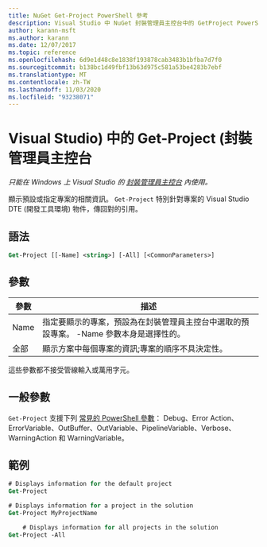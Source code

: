 ```yaml
---
title: NuGet Get-Project PowerShell 參考
description: Visual Studio 中 NuGet 封裝管理員主控台中的 GetProject PowerShell 命令參考。
author: karann-msft
ms.author: karann
ms.date: 12/07/2017
ms.topic: reference
ms.openlocfilehash: 6d9e1d48c8e1838f193878cab3483b1bfba7d7f0
ms.sourcegitcommit: b138bc1d49fbf13b63d975c581a53be4283b7ebf
ms.translationtype: MT
ms.contentlocale: zh-TW
ms.lasthandoff: 11/03/2020
ms.locfileid: "93238071"
---
```

# <a name="get-project-package-manager-console-in-visual-studio"></a>Visual Studio) 中的 Get-Project (封裝管理員主控台

*只能在 Windows 上 Visual Studio 的 [封裝管理員主控台](../../consume-packages/install-use-packages-powershell.md) 內使用。*

顯示預設或指定專案的相關資訊。 `Get-Project` 特別針對專案的 Visual Studio DTE (開發工具環境) 物件，傳回對的引用。

## <a name="syntax"></a>語法

```ps
Get-Project [[-Name] <string>] [-All] [<CommonParameters>]
```

## <a name="parameters"></a>參數

| 參數 | 描述 |
| --- | --- |
| Name | 指定要顯示的專案，預設為在封裝管理員主控台中選取的預設專案。 -Name 參數本身是選擇性的。 |
| 全部 | 顯示方案中每個專案的資訊;專案的順序不具決定性。 |

這些參數都不接受管線輸入或萬用字元。

## <a name="common-parameters"></a>一般參數

`Get-Project` 支援下列 [常見的 PowerShell 參數](/powershell/module/microsoft.powershell.core/about/about_commonparameters)： Debug、Error Action、ErrorVariable、OutBuffer、OutVariable、PipelineVariable、Verbose、WarningAction 和 WarningVariable。

## <a name="examples"></a>範例

```ps
# Displays information for the default project
Get-Project

# Displays information for a project in the solution
Get-Project MyProjectName

    # Displays information for all projects in the solution
Get-Project -All
```